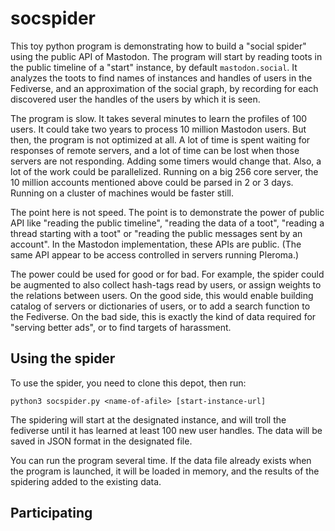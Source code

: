 # socspider

This toy python program is demonstrating how to build a "social spider" using the public API of Mastodon.
The program will start by reading toots in the public timeline of a "start" instance, by default
`mastodon.social`. It analyzes the toots to find names of instances and handles of users in the Fediverse,
and an approximation of the social graph, by recording for each discovered user the handles of the
users by which it is seen.

The program is slow. It takes several minutes to learn the profiles of 100 users. It could
take two years to process 10 million Mastodon users. But then, the program is not optimized at
all. A lot of time is spent waiting for responses of remote servers, and a lot of time can be lost
when those servers are not responding. Adding some timers would change that. Also, a lot of the
work could be parallelized. Running on a big 256 core server, the 10 million accounts mentioned
above could be parsed in 2 or 3 days. Running on a cluster of machines would be faster still.

The point here is not speed. The point is to demonstrate the power of public API like
"reading the public timeline", "reading the data of a toot", "reading a thread starting
with a toot" or "reading the public messages sent by an account". In the Mastodon
implementation, these APIs are public. (The same API appear to be access controlled in 
servers running Pleroma.)

The power could be used for good or for bad. For example, the spider could be augmented to
also collect hash-tags read by users, or assign weights to the relations between users.
On the good side, this would enable building catalog of servers or dictionaries of users,
or to add a search function to the Fediverse. On the bad side, this is exactly the kind
of data required for "serving better ads", or to find targets of harassment.

## Using the spider

To use the spider, you need to clone this depot, then run:
```
python3 socspider.py <name-of-afile> [start-instance-url]
```
The spidering will start at the designated instance, and will troll the fediverse
until it has learned at least 100 new user handles. The data will be saved in
JSON format in the designated file. 

You can run the program several time. If the data file already exists when the program
is launched, it will be loaded in memory, and the results of the spidering added to
the existing data.

## Participating







